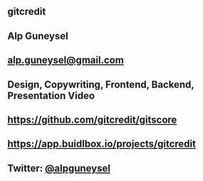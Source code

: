 ## gitcredit

## Alp Guneysel

## alp.guneysel@gmail.com

## Design, Copywriting, Frontend, Backend, Presentation Video

## https://github.com/gitcredit/gitscore

## https://app.buidlbox.io/projects/gitcredit

## Twitter: [@alpguneysel](https://twitter.com/alpguneysel)
